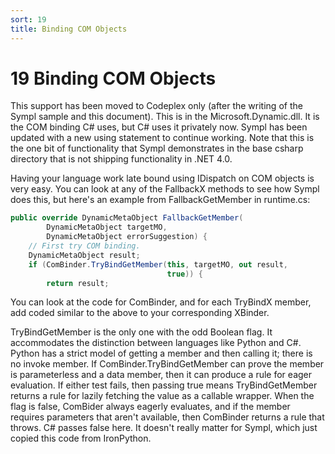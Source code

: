 ```yaml
---
sort: 19
title: Binding COM Objects
---
```


# 19 Binding COM Objects

This support has been moved to Codeplex only (after the writing of the Sympl sample and this document). This is in the Microsoft.Dynamic.dll. It is the COM binding C\# uses, but C\# uses it privately now. Sympl has been updated with a new using statement to continue working. Note that this is the one bit of functionality that Sympl demonstrates in the base csharp directory that is not shipping functionality in .NET 4.0.

Having your language work late bound using IDispatch on COM objects is very easy. You can look at any of the FallbackX methods to see how Sympl does this, but here's an example from FallbackGetMember in runtime.cs:

``` csharp
public override DynamicMetaObject FallbackGetMember(
        DynamicMetaObject targetMO,
        DynamicMetaObject errorSuggestion) {
    // First try COM binding.
    DynamicMetaObject result;
    if (ComBinder.TryBindGetMember(this, targetMO, out result, 
                                   true)) {
        return result;
```

You can look at the code for ComBinder, and for each TryBindX member, add coded similar to the above to your corresponding XBinder.

TryBindGetMember is the only one with the odd Boolean flag. It accommodates the distinction between languages like Python and C\#. Python has a strict model of getting a member and then calling it; there is no invoke member. If ComBinder.TryBindGetMember can prove the member is parameterless and a data member, then it can produce a rule for eager evaluation. If either test fails, then passing true means TryBindGetMember returns a rule for lazily fetching the value as a callable wrapper. When the flag is false, ComBider always eagerly evaluates, and if the member requires parameters that aren't available, then ComBinder returns a rule that throws. C\# passes false here. It doesn't really matter for Sympl, which just copied this code from IronPython.
